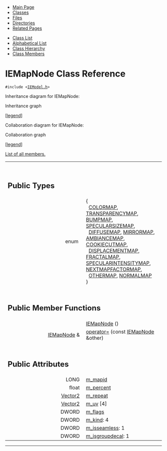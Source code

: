 <div class="tabs">

- [Main Page](index.md)
- <span id="current">[Classes](annotated.md)</span>
- [Files](files.md)
- [Directories](dirs.md)
- [Related Pages](pages.md)

</div>

<div class="tabs">

- [Class List](annotated.md)
- [Alphabetical List](classes.md)
- [Class Hierarchy](hierarchy.md)
- [Class Members](functions.md)

</div>

# IEMapNode Class Reference

`#include <`<a href="IEModel_8h-source.md" class="el"><code>IEModel.h</code></a>`>`

Inheritance diagram for IEMapNode:

<span class="image placeholder" original-image-src="classIEMapNode__inherit__graph.gif" original-image-title="" border="0" usemap="#IEMapNode__inherit__map">Inheritance graph</span>

\[[legend](graph_legend.md)\]

Collaboration diagram for IEMapNode:

<span class="image placeholder" original-image-src="classIEMapNode__coll__graph.gif" original-image-title="" border="0" usemap="#IEMapNode__coll__map">Collaboration graph</span>

\[[legend](graph_legend.md)\]

[List of all members.](classIEMapNode-members.md)

<table data-border="0" data-cellpadding="0" data-cellspacing="0">
<colgroup>
<col style="width: 50%" />
<col style="width: 50%" />
</colgroup>
<tbody>
<tr>
<td></td>
<td></td>
</tr>
<tr>
<td colspan="2"><br />
&#10;<h2 id="public-types">Public Types</h2></td>
</tr>
<tr>
<td class="memItemLeft" style="text-align: right;" data-nowrap="" data-valign="top">enum  </td>
<td class="memItemRight" data-valign="bottom">{<br />
  <a href="classIEMapNode.md#dca29a1140aadadfd92b34a02fa516ef58e39218e7d46cf6d3688c77b54fe0ed" class="el">COLORMAP</a>, <a href="classIEMapNode.md#dca29a1140aadadfd92b34a02fa516ef30058bb40a02f493eb7226490b5c9033" class="el">TRANSPARENCYMAP</a>, <a href="classIEMapNode.md#dca29a1140aadadfd92b34a02fa516ef8596d9ab1eb8701a578ab2a802d1c659" class="el">BUMPMAP</a>, <a href="classIEMapNode.md#dca29a1140aadadfd92b34a02fa516efbf1640edd4c8833729c1f91ed4c2cd07" class="el">SPECULARSIZEMAP</a>,<br />
  <a href="classIEMapNode.md#dca29a1140aadadfd92b34a02fa516ef07923aa3cbb7e35db841f0bd0f5ff1b4" class="el">DIFFUSEMAP</a>, <a href="classIEMapNode.md#dca29a1140aadadfd92b34a02fa516ef31cc53854474781115e4154d5d9528a0" class="el">MIRRORMAP</a>, <a href="classIEMapNode.md#dca29a1140aadadfd92b34a02fa516ef8b4267ddf1bbe44640df2b1b22172349" class="el">AMBIANCEMAP</a>, <a href="classIEMapNode.md#dca29a1140aadadfd92b34a02fa516efde0be64020a00dcc980192c37345b76c" class="el">COOKIECUTMAP</a>,<br />
  <a href="classIEMapNode.md#dca29a1140aadadfd92b34a02fa516efd1812210c91a2902a6db9a4b327b700a" class="el">DISPLACEMENTMAP</a>, <a href="classIEMapNode.md#dca29a1140aadadfd92b34a02fa516ef5489fa96a5731b139dad6aadb2f27944" class="el">FRACTALMAP</a>, <a href="classIEMapNode.md#dca29a1140aadadfd92b34a02fa516ef9cb41a98439a1d606679d74325596ad7" class="el">SPECULARINTENSITYMAP</a>, <a href="classIEMapNode.md#dca29a1140aadadfd92b34a02fa516ef0deaa599f106e237adc71e6efab50b47" class="el">NEXTMAPFACTORMAP</a>,<br />
  <a href="classIEMapNode.md#dca29a1140aadadfd92b34a02fa516ef486cca3be8c4485744b882670d0191e1" class="el">OTHERMAP</a>, <a href="classIEMapNode.md#dca29a1140aadadfd92b34a02fa516ef3bc7c53890f15cfc66994f0ac00de9b9" class="el">NORMALMAP</a><br />
}</td>
</tr>
<tr>
<td colspan="2"><br />
&#10;<h2 id="public-member-functions">Public Member Functions</h2></td>
</tr>
<tr>
<td class="memItemLeft" style="text-align: right;" data-nowrap="" data-valign="top"> </td>
<td class="memItemRight" data-valign="bottom"><a href="classIEMapNode.md#9f60677f2a266e79213a2297ac81af61" class="el">IEMapNode</a> ()</td>
</tr>
<tr>
<td class="memItemLeft" style="text-align: right;" data-nowrap="" data-valign="top"><a href="classIEMapNode.md" class="el">IEMapNode</a> &amp; </td>
<td class="memItemRight" data-valign="bottom"><a href="classIEMapNode.md#fcea5ca5ad5ee9c8f63a336608f75e53" class="el">operator=</a> (const <a href="classIEMapNode.md" class="el">IEMapNode</a> &amp;other)</td>
</tr>
<tr>
<td colspan="2"><br />
&#10;<h2 id="public-attributes">Public Attributes</h2></td>
</tr>
<tr>
<td class="memItemLeft" style="text-align: right;" data-nowrap="" data-valign="top">LONG </td>
<td class="memItemRight" data-valign="bottom"><a href="classIEMapNode.md#3b2aff5cd1a2382d7dedd0af9426b63e" class="el">m_mapid</a></td>
</tr>
<tr>
<td class="memItemLeft" style="text-align: right;" data-nowrap="" data-valign="top">float </td>
<td class="memItemRight" data-valign="bottom"><a href="classIEMapNode.md#8b668b2f236f418c7e424146d0ad56dd" class="el">m_percent</a></td>
</tr>
<tr>
<td class="memItemLeft" style="text-align: right;" data-nowrap="" data-valign="top"><a href="classVector2.md" class="el">Vector2</a> </td>
<td class="memItemRight" data-valign="bottom"><a href="classIEMapNode.md#8e50036d0fe95814c984f6264db744ab" class="el">m_repeat</a></td>
</tr>
<tr>
<td class="memItemLeft" style="text-align: right;" data-nowrap="" data-valign="top"><a href="classVector2.md" class="el">Vector2</a> </td>
<td class="memItemRight" data-valign="bottom"><a href="classIEMapNode.md#9bce89748d9dcd1d3878f6f32af47be3" class="el">m_uv</a> [4]</td>
</tr>
<tr>
<td class="memItemLeft" style="text-align: right;" data-nowrap="" data-valign="top">DWORD </td>
<td class="memItemRight" data-valign="bottom"><a href="classIEMapNode.md#de812cb8066aad908294b43ef4b363df" class="el">m_flags</a></td>
</tr>
<tr>
<td class="memItemLeft" style="text-align: right;" data-nowrap="" data-valign="top">DWORD </td>
<td class="memItemRight" data-valign="bottom"><a href="classIEMapNode.md#66d68980660a982fc401607c239f54e2" class="el">m_kind</a>: 4</td>
</tr>
<tr>
<td class="memItemLeft" style="text-align: right;" data-nowrap="" data-valign="top">DWORD </td>
<td class="memItemRight" data-valign="bottom"><a href="classIEMapNode.md#ce14c53704fd003d5011642d042497e9" class="el">m_isseamless</a>: 1</td>
</tr>
<tr>
<td class="memItemLeft" style="text-align: right;" data-nowrap="" data-valign="top">DWORD </td>
<td class="memItemRight" data-valign="bottom"><a href="classIEMapNode.md#044fbf2fad7f5c3591e88ee0e53a16d0" class="el">m_isgroupdecal</a>: 1</td>
</tr>
</tbody>
</table>

------------------------------------------------------------------------

<span id="_details"></span>


